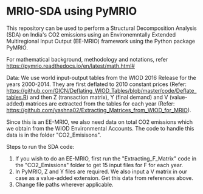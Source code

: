# MRIO-SDA using PyMRIO
This repository can be used to perform a Structural Decomposition Analysis (SDA) on India's CO2 emissions using an Environemntally Extended Multiregional Input Output (EE-MRIO) framework using the Python package PyMRIO.

For mathematical background, methodology and notations, refer https://pymrio.readthedocs.io/en/latest/math.html#

Data:
We use world input-output tables from the WIOD 2016 Release for the years 2000-2014. They are first deflated to 2010 constant prices (Refer: https://github.com/GICN/Deflating_WIOD_Tables/blob/master/code/Deflate_tables.R) and then Z (transaction matrix), Y (final demand) and V (value-added) matrices are extracted from the tables for each year (Refer: https://github.com/yashna02/Extracting_Matrices_from_WIOD_for_MRIO). 

Since this is an EE-MRIO, we also need data on total CO2 emissions which we obtain from the WIOD Environmental Accounts. The code to handle this data is in the folder "CO2_Emisisons".

Steps to run the SDA code:

1. If you wish to do an EE-MRIO, first run the "Extracting_F_Matrix" code in the "CO2_Emissions" folder to get 15 input files for F for each year.
2. In PyMRIO, Z and Y files are required. We also input a V matrix in our case as a value-added extension. Get this data from references above.
3. Change file paths wherever applicable.  

